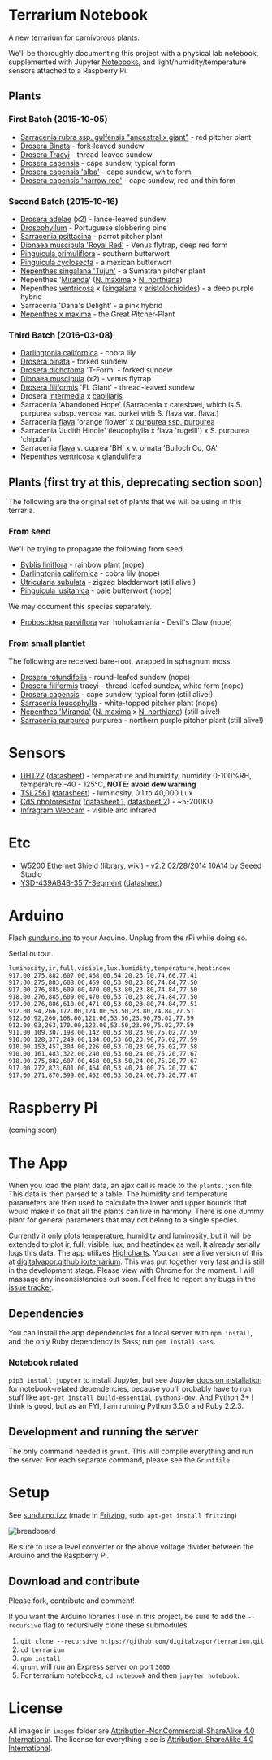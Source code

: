 # Terrarium Notebook
A new terrarium for carnivorous plants.

We'll be thoroughly documenting this project with a physical lab notebook, supplemented with Jupyter [Notebooks](http://nbviewer.ipython.org/github/digitalvapor/terrarium/tree/master/), and light/humidity/temperature sensors attached to a Raspberry Pi.

## Plants

### First Batch (2015-10-05)

* [Sarracenia rubra ssp. gulfensis "ancestral x giant"](https://en.wikipedia.org/wiki/Sarracenia_rubra) - red pitcher plant
* [Drosera Binata](https://en.wikipedia.org/wiki/Drosera_binata) - fork-leaved sundew
* [Drosera Tracyi](https://en.wikipedia.org/wiki/Drosera_filiformis) - thread-leaved sundew
* [Drosera capensis](https://en.wikipedia.org/wiki/Drosera_capensis) - cape sundew, typical form
* [Drosera capensis 'alba'](https://en.wikipedia.org/wiki/Drosera_capensis) - cape sundew, white form
* [Drosera capensis 'narrow red'](https://en.wikipedia.org/wiki/Drosera_capensis) - cape sundew, red and thin form

### Second Batch (2015-10-16)

* [Drosera adelae](https://en.wikipedia.org/wiki/Drosera_adelae) (x2) - lance-leaved sundew
* [Drosophyllum](https://en.wikipedia.org/wiki/Drosophyllum) - Portuguese slobbering pine
* [Sarracenia psittacina](https://en.wikipedia.org/wiki/Sarracenia_psittacina) - parrot pitcher plant
* [Dionaea muscipula 'Royal Red'](https://en.wikipedia.org/wiki/List_of_Venus_flytrap_cultivars) - Venus flytrap, deep red form
* [Pinguicula primuliflora](https://en.wikipedia.org/wiki/Pinguicula_primuliflora) - southern butterwort
* [Pinguicula cyclosecta](https://de.wikipedia.org/wiki/Pinguicula_cyclosecta) - a mexican butterwort
* [Nepenthes singalana 'Tujuh'](https://en.wikipedia.org/wiki/Nepenthes_singalana) - a Sumatran pitcher plant
* Nepenthes '[Miranda](https://en.wikipedia.org/wiki/Nepenthes_%27Miranda%27)' ([N. maxima](https://en.wikipedia.org/wiki/Nepenthes_maxima) x [N. northiana](https://en.wikipedia.org/wiki/Nepenthes_northiana))
* Nepenthes [ventricosa](https://en.wikipedia.org/wiki/Nepenthes_ventricosa) x ([singalana](https://en.wikipedia.org/wiki/Nepenthes_singalana) x [aristolochioides](https://en.wikipedia.org/wiki/Nepenthes_aristolochioides)) - a deep purple hybrid
* Sarracenia 'Dana's Delight' - a pink hybrid
* [Nepenthes x maxima](https://en.wikipedia.org/wiki/Nepenthes_maxima) - the Great Pitcher-Plant

### Third Batch (2016-03-08)

* [Darlingtonia californica](https://en.wikipedia.org/wiki/Darlingtonia_californica) - cobra lily
* [Drosera binata](https://en.wikipedia.org/wiki/Drosera_binata) - forked sundew
* [Drosera dichotoma](https://en.wikipedia.org/wiki/Drosera_binata#Taxonomy_and_botanical_history) 'T-Form' - forked sundew
* [Dionaea muscipula](https://en.wikipedia.org/wiki/Venus_flytrap) (x2) - venus flytrap
* [Drosera filiformis](https://en.wikipedia.org/wiki/Drosera_filiformis) 'FL Giant' - thread-leaved sundew
* Drosera [intermedia](https://en.wikipedia.org/wiki/Drosera_intermedia) x [capillaris](https://en.wikipedia.org/wiki/Drosera_capillaris)
* Sarracenia 'Abandoned Hope' (Sarracenia x catesbaei, which is S. purpurea subsp. venosa var. burkei with S. flava var. flava.)
* Sarracenia [flava](https://en.wikipedia.org/wiki/Sarracenia_flava) 'orange flower' x [purpurea ssp. purpurea](https://en.wikipedia.org/wiki/Sarracenia_purpurea#Taxonomy)
* Sarracenia 'Judith Hindle' (leucophylla x flava 'rugelli') x S. purpurea 'chipola')
* Sarracenia [flava](https://en.wikipedia.org/wiki/Sarracenia_flava) v. cuprea 'BH' x v. ornata 'Bulloch Co, GA'
* Nepenthes [ventricosa](https://en.wikipedia.org/wiki/Nepenthes_ventricosa) x [glandulifera](https://en.wikipedia.org/wiki/Nepenthes_glandulifera)

## Plants (first try at this, deprecating section soon)
The following are the original set of plants that we will be using in this terraria.

### From seed
We'll be trying to propagate the following from seed.

* [Byblis liniflora](https://en.wikipedia.org/wiki/Byblis_liniflora) - rainbow plant (nope)
* [Darlingtonia californica](https://en.wikipedia.org/wiki/Darlingtonia_californica) - cobra lily (nope)
* [Utricularia subulata](https://en.wikipedia.org/wiki/Utricularia_subulata) - zigzag bladderwort (still alive!)
* [Pinguicula lusitanica](https://en.wikipedia.org/wiki/Pinguicula_lusitanica) - pale butterwort (nope)

We may document this species separately.

* [Proboscidea parviflora](https://en.wikipedia.org/wiki/Proboscidea_parviflora) var. hohokamiania - Devil's Claw (nope)

### From small plantlet
The following are received bare-root, wrapped in sphagnum moss.

* [Drosera rotundifolia](https://en.wikipedia.org/wiki/Drosera_rotundifolia) - round-leafed sundew (nope)
* [Drosera filiformis](https://en.wikipedia.org/wiki/Drosera_filiformis) tracyi - thread-leafed sundew, white form (nope)
* [Drosera capensis](https://en.wikipedia.org/wiki/Drosera_capensis) - cape sundew, typical form (still alive!)
* [Sarracenia leucophylla](https://en.wikipedia.org/wiki/Sarracenia_leucophylla) - white-topped pitcher plant (nope)
* [Nepenthes 'Miranda'](https://en.wikipedia.org/wiki/Nepenthes_%27Miranda%27) ([N. maxima](https://en.wikipedia.org/wiki/Nepenthes_maxima) x [N. northiana](https://en.wikipedia.org/wiki/Nepenthes_northiana)) (still alive!)
* [Sarracenia purpurea](https://en.wikipedia.org/wiki/Sarracenia_purpurea) purpurea - northern purple pitcher plant (still alive!)

# Sensors
* [DHT22](http://www.adafruit.com/products/385) ([datasheet](https://www.adafruit.com/datasheets/DHT22.pdf)) - temperature and humidity, humidity 0-100%RH, temperature -40 - 125°C, **NOTE: avoid dew warning**
* [TSL2561](https://www.adafruit.com/products/439) ([datasheet](https://www.adafruit.com/datasheets/TSL256x.pdf)) - luminosity, 0.1 to 40,000 Lux
* [CdS photoresistor](https://www.adafruit.com/products/161) ([datasheet 1](https://learn.adafruit.com/system/assets/assets/000/010/127/original/PDV-P8001.pdf), [datasheet 2](https://learn.adafruit.com/system/assets/assets/000/010/128/original/DTS_A9950_A7060_B9060.pdf)) - ~5-200KΩ
* [Infragram Webcam](https://www.adafruit.com/products/1722) - visible and infrared

# Etc
* [W5200 Ethernet Shield](http://www.seeedstudio.com/depot/W5200-Ethernet-Shield-p-1577.html) ([library](https://github.com/Seeed-Studio/Ethernet_Shield_W5200), [wiki](http://www.seeedstudio.com/wiki/Ethernet_Shield_V2.4)) - v2.2 02/28/2014 10A14 by Seeed Studio
* [YSD-439AB4B-35 7-Segment](https://www.sparkfun.com/products/9481) ([datasheet](http://www.sparkfun.com/datasheets/Components/LED/7-Segment/YSD-439AB4B-35.pdf))

# Arduino
Flash [sunduino.ino](https://github.com/digitalvapor/terrarium/blob/master/sunduino/sunduino.ino) to your Arduino. Unplug from the rPi while doing so.

Serial output.

```
luminosity,ir,full,visible,lux,humidity,temperature,heatindex
917.00,275,882,607.00,468.00,54.20,23.70,74.66,77.41
917.00,275,883,608.00,469.00,53.90,23.80,74.84,77.50
917.00,276,885,609.00,470.00,53.80,23.80,74.84,77.50
918.00,276,885,609.00,470.00,53.70,23.80,74.84,77.50
917.00,276,886,610.00,471.00,53.60,23.80,74.84,77.51
912.00,94,266,172.00,124.00,53.50,23.80,74.84,77.51
912.00,92,260,168.00,121.00,53.50,23.90,75.02,77.59
912.00,93,263,170.00,122.00,53.50,23.90,75.02,77.59
911.00,109,307,198.00,142.00,53.50,23.90,75.02,77.59
910.00,128,377,249.00,184.00,53.60,23.90,75.02,77.59
910.00,153,457,304.00,226.00,53.70,23.90,75.02,77.58
910.00,161,483,322.00,240.00,53.60,24.00,75.20,77.67
918.00,275,882,607.00,468.00,53.50,24.00,75.20,77.67
917.00,272,873,601.00,464.00,53.40,24.00,75.20,77.67
917.00,271,870,599.00,462.00,53.30,24.00,75.20,77.67
```

# Raspberry Pi
(coming soon)

# The App
When you load the plant data, an ajax call is made to the `plants.json` file. This data is then parsed to a table. The humidity and temperature parameters are then used to calculate the lower and upper bounds that would make it so that all the plants can live in harmony. There is one dummy plant for general parameters that may not belong to a single species.

Currently it only plots temperature, humidity and luminosity, but it will be extended to plot ir, full, visible, lux, and heatindex as well. It already serially logs this data. The app utilizes [Highcharts](http://www.highcharts.com/). You can see a live version of this at [digitalvapor.github.io/terrarium](https://digitalvapor.github.io/terrarium). This was put together very fast and is still in the development stage. Please view with Chrome for the moment. I will massage any inconsistencies out soon. Feel free to report any bugs in the [issue tracker](https://github.com/digitalvapor/terrarium/issues).

## Dependencies
You can install the app dependencies for a local server with `npm install`, and the only Ruby dependency is Sass; run `gem install sass`.

### Notebook related
`pip3 install jupyter` to install Jupyter, but see Jupyter [docs on installation](https://jupyter.readthedocs.org/en/latest/install.html) for notebook-related dependencies, because you'll probably have to run stuff like `apt-get install build-essential python3-dev`. And Python 3+ I think is good, but as an FYI, I am running Python 3.5.0 and Ruby 2.2.3.

## Development and running the server
The only command needed is `grunt`. This will compile everything and run the server. For each separate command, please see the `Gruntfile`.

# Setup
See [sunduino.fzz](https://github.com/digitalvapor/terrarium/blob/master/sunduino.fzz) (made in [Fritzing](http://fritzing.org), `sudo apt-get install fritzing`)

![breadboard](https://github.com/digitalvapor/terrarium/blob/master/images/sunduino_breadboard.png "Sunduino connections")

Be sure to use a level converter or the above voltage divider between the Arduino and the Raspberry Pi.

## Download and contribute
Please fork, contribute and comment!

If you want the Arduino libraries I use in this project, be sure to add the `--recursive` flag to recursively clone these submodules.

1. `git clone --recursive https://github.com/digitalvapor/terrarium.git`
2. `cd terrarium`
3. `npm install`
4. `grunt` will run an Express server on port `3000`.
5. For terrarium notebooks, `cd notebook` and then `jupyter notebook`.

# License
All images in `images` folder are [Attribution-NonCommercial-ShareAlike 4.0 International](https://creativecommons.org/licenses/by-nc-sa/4.0/). The license for everything else is [Attribution-ShareAlike 4.0 International](https://creativecommons.org/licenses/by-sa/4.0/).
